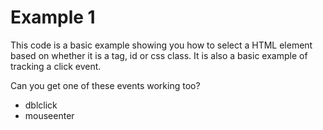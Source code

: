 # Example 1

This code is a basic example showing you how to select a HTML element based on whether it is a tag, id or css class. It is also a basic example of tracking a click event.

Can you get one of these events working too?

* dblclick
* mouseenter
